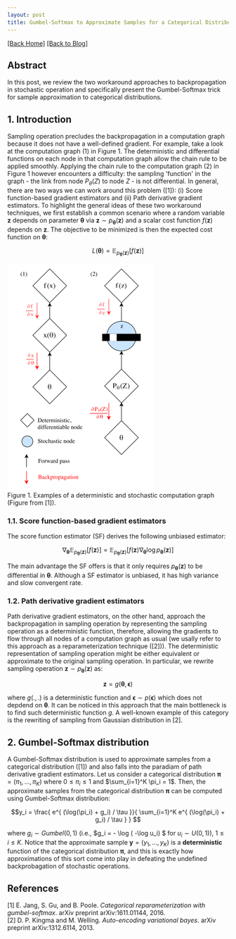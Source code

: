 ```yaml
---
layout: post
title: Gumbel-Softmax to Approximate Samples for a Categorical Distribution  
---   
```

[[Back Home]](/)  [[Back to Blog]](/blogs/post) 

## Abstract 
In this post, we review the two workaround approaches to backpropagation in stochastic operation and specifically present the Gumbel-Softmax trick for sample approximation to categorical distributions. 

## 1. Introduction 
Sampling operation precludes the backpropagation in a computation graph because it does not have a well-defined gradient. For example, take a look at the computation graph (1) in Figure 1. The deterministic and differential functions on each node in that computation graph allow the chain rule to be applied smoothly. Applying the chain rule to the computation graph (2) in Figure 1 however encounters a difficulty: the sampling 'function' in the graph - the link from node $P_{\theta}(Z)$ to node $Z$ - is not differential. In general, there are two ways we can work around this problem ([1]): (i) Score function-based gradient estimators and (ii) Path derivative gradient estimators. To highlight the general ideas of these two workaround techniques, we first establish a common scenario where a random variable $\pmb{z}$ depends on parameter $\pmb{\theta}$ via $\pmb{z} \sim p_{\pmb{\theta}}(\pmb{z})$ and a scalar cost function $f(\pmb{z})$ depends on $\pmb{z}$. The objective to be minimized is then the expected cost function on $\pmb{\theta}$: 

$$L(\pmb{\theta}) = \mathbb{E}_{p_{\pmb{\theta}}(\pmb{z})} \left[ f(\pmb{z}) \right]$$

![alt text](./figs/comp_graph_with_sampling.png)    
Figure 1. Examples of a deterministic and stochastic computation graph (Figure from [1]).

### 1.1. Score function-based gradient estimators 
The score function estimator (SF) derives the following unbiased estimator: 

$$\nabla_{\pmb{\theta}} \mathbb{E}_{p_{\pmb{\theta}}(\pmb{z})} \left[ f(\pmb{z}) \right] = \mathbb{E}_{p_{\pmb{\theta}}(\pmb{z})} \left[ f(\pmb{z}) \nabla_{\pmb{\theta}} \log p_{\pmb{\theta}}(\pmb{z})  \right] $$ 

The main advantage the SF offers is that it only requires $p_{\pmb{\theta}}(\pmb{z})$ to be differential in $\pmb{\theta}$. Although a SF estimator is unbiased, it has high variance and slow convergent rate. 

### 1.2. Path derivative gradient estimators
Path derivative gradient estimators, on the other hand, approach the backpropagation in sampling operation by representing the sampling operation as a deterministic function, therefore, allowing the gradients to flow through all nodes of a computation graph as usual (we usally refer to this approach as a reparameterization technique ([2])). The deterministic representation of sampling operation might be either equivalent or approximate to the original sampling operation. In particular, we rewrite sampling operation $\pmb{z} \sim p_{\pmb{\theta}}(\pmb{z})$ as: 

$$\pmb{z} = g(\pmb{\theta}, \pmb{\epsilon})$$ 

where $g(.,.)$ is a deterministic function and $\pmb{\epsilon} \sim p(\pmb{\epsilon})$ which does not depdend on $\pmb{\theta}$. It can be noticed in this approach that the main bottleneck is to find such deterministic function $g$. A well-known example of this category is the rewriting of sampling from Gaussian distribution in [2].

## 2. Gumbel-Softmax distribution 
A Gumbel-Softmax distribution is used to approximate samples from a categorical distribution ([1]) and also falls into the paradiam of path derivative gradient estimators. Let us consider a categorical distribution $\pmb{\pi} = (\pi_1, ..., \pi_K)$ where $0 \leq \pi_i \leq 1$ and $\sum_{i=1}^K \pi_i = 1$. Then, the approximate samples from the categorical distribution $\pmb{\pi}$ can be computed using Gumbel-Softmax distribution: 

$$y_i = \frac{ e^{ (\log(\pi_i) + g_i) / \tau }}{ \sum_{i=1}^K e^{  (\log(\pi_i) + g_i) / \tau }  } $$

where $g_i \sim Gumbel(0,1)$ (i.e., $g_i = - \log ( -\log u_i) $ for $u_i \sim U(0,1)$), $1 \leq i \leq K$. Notice that the approximate sample $\pmb{y} = (y_1, ..., y_K)$ is a **deterministic** function of the categorical distribution $\pmb{\pi}$, and this is exactly how approximations of this sort come into play in defeating the undefined backprobagation of stochastic operations.
## References 
[1] E. Jang, S. Gu, and B. Poole. *Categorical reparameterization with gumbel-softmax*. arXiv
preprint arXiv:1611.01144, 2016.  
[2] D. P. Kingma and M. Welling. *Auto-encoding variational bayes*. arXiv preprint arXiv:1312.6114, 2013.
